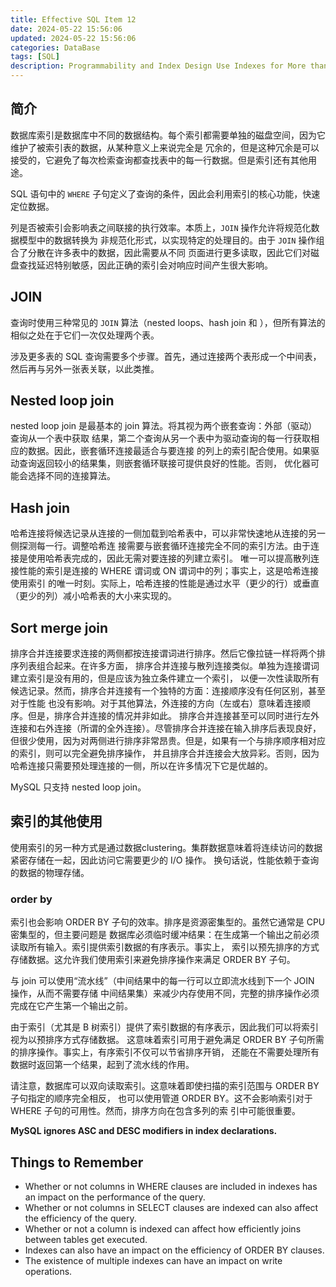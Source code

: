```yaml
---
title: Effective SQL Item 12
date: 2024-05-22 15:56:06
updated: 2024-05-22 15:56:06
categories: DataBase
tags: [SQL]
description: Programmability and Index Design Use Indexes for More than Just Filtering
---
```


## 简介

数据库索引是数据库中不同的数据结构。每个索引都需要单独的磁盘空间，因为它维护了被索引表的数据，从某种意义上来说完全是
冗余的，但是这种冗余是可以接受的，它避免了每次检索查询都查找表中的每一行数据。但是索引还有其他用途。

SQL 语句中的 `WHERE` 子句定义了查询的条件，因此会利用索引的核心功能，快速定位数据。

列是否被索引会影响表之间联接的执行效率。本质上，`JOIN` 操作允许将规范化数据模型中的数据转换为
非规范化形式，以实现特定的处理目的。由于 `JOIN` 操作组合了分散在许多表中的数据，因此需要从不同
页面进行更多读取，因此它们对磁盘查找延迟特别敏感，因此正确的索引会对响应时间产生很大影响。

## JOIN

查询时使用三种常见的 `JOIN` 算法（nested loops、hash join 和 ），但所有算法的相似之处在于它们一次仅处理两个表。

涉及更多表的 SQL 查询需要多个步骤。首先，通过连接两个表形成一个中间表，然后再与另外一张表关联，以此类推。

## Nested loop join

nested loop join 是最基本的 join 算法。将其视为两个嵌套查询：外部（驱动）查询从一个表中获取
结果，第二个查询从另一个表中为驱动查询的每一行获取相应的数据。因此，嵌套循环连接最适合与要连接
的列上的索引配合使用。如果驱动查询返回较小的结果集，则嵌套循环联接可提供良好的性能。否则，
优化器可能会选择不同的连接算法。

## Hash join

哈希连接将候选记录从连接的一侧加载到哈希表中，可以非常快速地从连接的另一侧探测每一行。调整哈希连
接需要与嵌套循环连接完全不同的索引方法。由于连接是使用哈希表完成的，因此无需对要连接的列建立索引。
唯一可以提高散列连接性能的索引是连接的 WHERE 谓词或 ON 谓词中的列；事实上，这是哈希连接使用索引
的唯一时刻。实际上，哈希连接的性能是通过水平（更少的行）或垂直（更少的列）减小哈希表的大小来实现的。

## Sort merge join

排序合并连接要求连接的两侧都按连接谓词进行排序。然后它像拉链一样将两个排序列表组合起来。在许多方面，
排序合并连接与散列连接类似。单独为连接谓词建立索引是没有用的，但是应该为独立条件建立一个索引，
以便一次性读取所有候选记录。然而，排序合并连接有一个独特的方面：连接顺序没有任何区别，甚至对于性能
也没有影响。对于其他算法，外连接的方向（左或右）意味着连接顺序。但是，排序合并连接的情况并非如此。
排序合并连接甚至可以同时进行左外连接和右外连接（所谓的全外连接）。尽管排序合并连接在输入排序后表现良好，
但很少使用，因为对两侧进行排序非常昂贵。但是，如果有一个与排序顺序相对应的索引，则可以完全避免排序操作，
并且排序合并连接会大放异彩。否则，因为哈希连接只需要预处理连接的一侧，所以在许多情况下它是优越的。

MySQL 只支持 nested loop join。

## 索引的其他使用

使用索引的另一种方式是通过数据clustering。集群数据意味着将连续访问的数据紧密存储在一起，因此访问它需要更少的 I/O 操作。
换句话说，性能依赖于查询的数据的物理存储。

### order by

索引也会影响 ORDER BY 子句的效率。排序是资源密集型的。虽然它通常是 CPU 密集型的，但主要问题是
数据库必须临时缓冲结果：在生成第一个输出之前必须读取所有输入。索引提供索引数据的有序表示。事实上，
索引以预先排序的方式存储数据。这允许我们使用索引来避免排序操作来满足 ORDER BY 子句。

与 join 可以使用“流水线”（中间结果中的每一行可以立即流水线到下一个 JOIN 操作，从而不需要存储
中间结果集）来减少内存使用不同，完整的排序操作必须完成在它产生第一个输出之前。

由于索引（尤其是 B 树索引）提供了索引数据的有序表示，因此我们可以将索引视为以预排序方式存储数据。
这意味着索引可用于避免满足 ORDER BY 子句所需的排序操作。事实上，有序索引不仅可以节省排序开销，
还能在不需要处理所有数据时返回第一个结果，起到了流水线的作用。

请注意，数据库可以双向读取索引。这意味着即使扫描的索引范围与 ORDER BY 子句指定的顺序完全相反，
也可以使用管道 ORDER BY。这不会影响索引对于 WHERE 子句的可用性。然而，排序方向在包含多列的索
引中可能很重要。

**MySQL ignores ASC and DESC modifiers in index declarations.**

## Things to Remember

- Whether or not columns in WHERE clauses are included in indexes has an impact on the performance of the query.
- Whether or not columns in SELECT clauses are indexed can also affect the efficiency of the query.
- Whether or not a column is indexed can affect how efficiently joins between tables get executed.
- Indexes can also have an impact on the efficiency of ORDER BY clauses.
- The existence of multiple indexes can have an impact on write operations.
